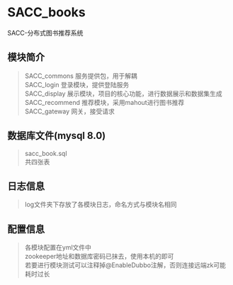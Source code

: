 # SACC_books
SACC-分布式图书推荐系统  
  
## 模块简介  
>SACC_commons  服务提供包，用于解耦  
>SACC_login 登录模块，提供登陆服务  
>SACC_display 展示模块，项目的核心功能，进行数据展示和数据集生成  
>SACC_recommend 推荐模块，采用mahout进行图书推荐  
>SACC_gateway 网关，接受请求  
  
## 数据库文件(mysql 8.0)  
>sacc_book.sql  
>共四张表  
  
## 日志信息  
>log文件夹下存放了各模块日志，命名方式与模块名相同  
  
## 配置信息
> 各模块配置在yml文件中  
> zookeeper地址和数据库密码已抹去，使用本机的即可  
> 若要进行模块测试可以注释掉@EnableDubbo注解，否则连接远端zk可能耗时过长  

